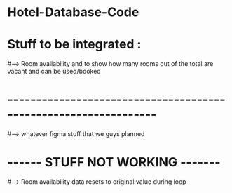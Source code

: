# Hotel-Database-Code
# Stuff to be integrated :
 #--> Room availability and to show how many rooms out of the total are vacant and can be used/booked
# ----------------------------------------------------------------
 #--> whatever figma stuff that we guys planned 
# ------ STUFF NOT WORKING -------
 #--> Room availability data resets to original value during loop
